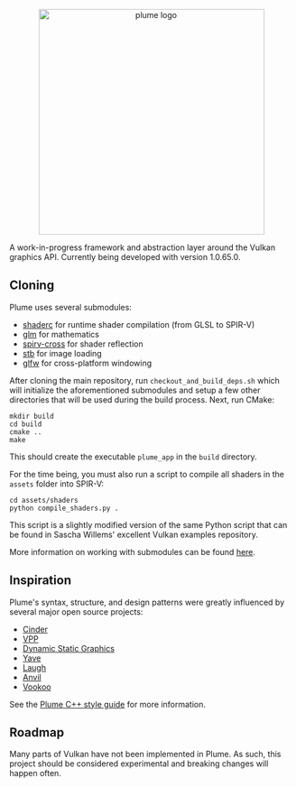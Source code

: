 <p align="center">
  <img src="https://github.com/mwalczyk/plume/blob/master/logo.svg" alt="plume logo" width="400" height="auto"/>
</p>

A work-in-progress framework and abstraction layer around the Vulkan graphics API. Currently being developed with version 1.0.65.0.

## Cloning

Plume uses several submodules:
- [shaderc](https://github.com/google/shaderc) for runtime shader compilation (from GLSL to SPIR-V)
- [glm](https://github.com/g-truc/glm) for mathematics
- [spirv-cross](https://github.com/KhronosGroup/SPIRV-Cross) for shader reflection
- [stb](https://github.com/nothings/stb) for image loading
- [glfw](https://github.com/glfw/glfw) for cross-platform windowing

After cloning the main repository, run `checkout_and_build_deps.sh` which will initialize the aforementioned submodules and setup a few other directories that will be used during the build process. Next, run CMake:

```
mkdir build
cd build
cmake ..
make
```

This should create the executable `plume_app` in the `build` directory.

For the time being, you must also run a script to compile all shaders in the `assets` folder into SPIR-V:

```
cd assets/shaders
python compile_shaders.py .
```

This script is a slightly modified version of the same Python script that can be found in Sascha Willems' excellent Vulkan examples repository.

More information on working with submodules can be found [here](https://github.com/blog/2104-working-with-submodules).

## Inspiration

Plume's syntax, structure, and design patterns were greatly influenced by several major
open source projects:

- [Cinder](https://github.com/cinder/Cinder)
- [VPP](https://github.com/nyorain/vpp)
- [Dynamic Static Graphics](https://github.com/DynamicStatic/Dynamic_Static_Graphics)
- [Yave](https://github.com/gan74/Yave)
- [Laugh](https://github.com/jian-ru/laugh_engine)
- [Anvil](https://github.com/GPUOpen-LibrariesAndSDKs/Anvil)
- [Vookoo](https://github.com/andy-thomason/Vookoo)

See the [Plume C++ style guide](https://github.com/mwalczyk/plume_cpp_style) for more information.

## Roadmap

Many parts of Vulkan have not been implemented in Plume. As such, this project should be considered
experimental and breaking changes will happen often.

